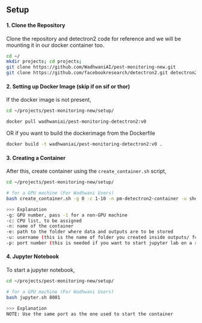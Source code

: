 ## Setup
#### 1. Clone the Repository
Clone the repository and detectron2 code for reference and we will be mounting it in our docker container too.

```bash
cd ~/
mkdir projects; cd projects;
git clone https://github.com/WadhwaniAI/pest-monitoring-new.git
git clone https://github.com/facebookresearch/detectron2.git detectron2_repo
```

#### 2. Setting up Docker Image (skip if on sif or thor)
If the docker image is not present,
```bash
cd ~/projects/pest-monitoring-new/setup/

docker pull wadhwaniai/pest-monitoring-detectron2:v0
```

OR if you want to build the dockerimage from the Dockerfile
```bash
docker build -t wadhwaniai/pest-monitoring-detectron2:v0 .
```

#### 3. Creating a Container
After this, create container using the `create_container.sh` script,
```bash
cd ~/projects/pest-monitoring-new/setup/

# for a GPU machine (For Wadhwani Users)
bash create_container.sh -g 0 -c 1-10 -n pm-detectron2-container -u shenoy -p 8001

>>> Explanation
-g: GPU number, pass -1 for a non-GPU machine
-c: CPU list, to be assigned
-n: name of the container
-e: path to the folder where data and outputs are to be stored
-u: username (this is the name of folder you created inside outputs/ folder)
-p: port number (this is needed if you want to start jupyter lab on a remote machine)
```

#### 4. Jupyter Notebook
To start a jupyter notebook,
```bash
cd ~/projects/pest-monitoring-new/setup/

# for a GPU machine (For Wadhwani Users)
bash jupyter.sh 8001

>>> Explanation
NOTE: Use the same port as the one used to start the container
```
